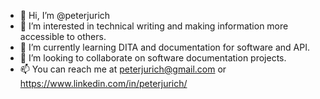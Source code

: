 - 👋 Hi, I’m @peterjurich
- 👀 I’m interested in technical writing and making information more accessible to others.
- 🌱 I’m currently learning DITA and documentation for software and API.
- 💞️ I’m looking to collaborate on software documentation projects.
- 📫 You can reach me at peterjurich@gmail.com or https://www.linkedin.com/in/peterjurich/

<!---
peterjurich/peterjurich is a ✨ special ✨ repository because its `README.md` (this file) appears on your GitHub profile.
You can click the Preview link to take a look at your changes.
--->
